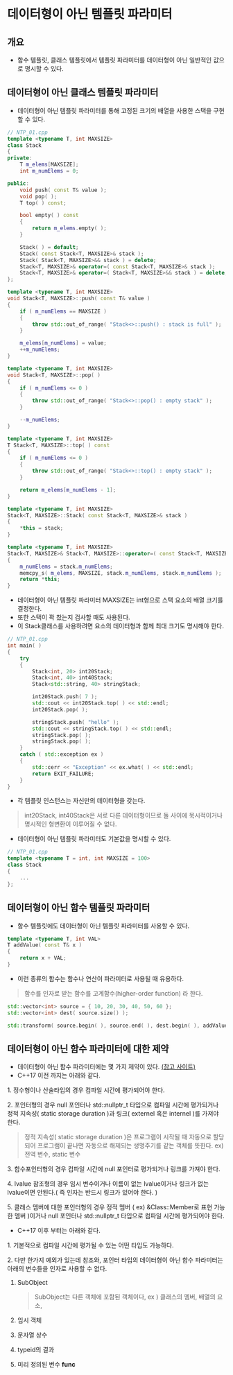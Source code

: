 # 데이터형이 아닌 템플릿 파라미터
## 개요
- 함수 템플릿, 클래스 템플릿에서 템플릿 파라미터를 데이터형이 아닌 일반적인 값으로 명시할 수 있다.

## 데이터형이 아닌 클래스 템플릿 파라미터
- 데이터형이 아닌 템플릿 파라미터를 통해 고정된 크기의 배열을 사용한 스택을 구현할 수 있다.
```c++
// NTP_01.cpp
template <typename T, int MAXSIZE>
class Stack
{
private:
	T m_elems[MAXSIZE];
	int m_numElems = 0;

public:
	void push( const T& value );
	void pop( );
	T top( ) const;

	bool empty( ) const
	{
		return m_elems.empty( );
	}

	Stack( ) = default;
	Stack( const Stack<T, MAXSIZE>& stack );
	Stack( Stack<T, MAXSIZE>&& stack ) = delete;
	Stack<T, MAXSIZE>& operator=( const Stack<T, MAXSIZE>& stack );
	Stack<T, MAXSIZE>& operator=( Stack<T, MAXSIZE>&& stack ) = delete;
};

template <typename T, int MAXSIZE>
void Stack<T, MAXSIZE>::push( const T& value )
{
	if ( m_numElems == MAXSIZE )
	{
		throw std::out_of_range( "Stack<>::push() : stack is full" );
	}

	m_elems[m_numElems] = value;
	++m_numElems;
}

template <typename T, int MAXSIZE>
void Stack<T, MAXSIZE>::pop( )
{
	if ( m_numElems <= 0 )
	{
		throw std::out_of_range( "Stack<>::pop() : empty stack" );
	}

	--m_numElems;
}

template <typename T, int MAXSIZE>
T Stack<T, MAXSIZE>::top( ) const
{
	if ( m_numElems <= 0 )
	{
		throw std::out_of_range( "Stack<>::top() : empty stack" );
	}

	return m_elems[m_numElems - 1];
}

template <typename T, int MAXSIZE>
Stack<T, MAXSIZE>::Stack( const Stack<T, MAXSIZE>& stack )
{
	*this = stack;
}

template <typename T, int MAXSIZE>
Stack<T, MAXSIZE>& Stack<T, MAXSIZE>::operator=( const Stack<T, MAXSIZE>& stack )
{
	m_numElems = stack.m_numElems;
	memcpy_s( m_elems, MAXSIZE, stack.m_numElems, stack.m_numElems );
	return *this;
}
```
- 데이터형이 아닌 템플릿 파라미터 MAXSIZE는 int형으로 스택 요소의 배열 크기를 결정한다.
- 또한 스택이 꽉 찼는지 검사할 때도 사용된다.
- 이 Stack클래스를 사용하려면 요소의 데이터형과 함께 최대 크기도 명시해야 한다.
```c++
// NTP_01.cpp
int main( )
{
	try
	{
		Stack<int, 20> int20Stack;
		Stack<int, 40> int40Stack;
		Stack<std::string, 40> stringStack;

		int20Stack.push( 7 );
		std::cout << int20Stack.top( ) << std::endl;
		int20Stack.pop( );

		stringStack.push( "hello" );
		std::cout << stringStack.top( ) << std::endl;
		stringStack.pop( );
		stringStack.pop( );
	}
	catch ( std::exception ex )
	{
		std::cerr << "Exception" << ex.what( ) << std::endl;
		return EXIT_FAILURE;
	}
}
```
- 각 템플릿 인스턴스는 자신만의 데이터형을 갖는다.
> int20Stack, int40Stack은 서로 다른 데이터형이므로 둘 사이에 묵시적이거나 명시적인 형변환이 이루어질 수 없다.

- 데이터형이 아닌 템플릿 파라미터도 기본값을 명시할 수 있다.
```c++
// NTP_01.cpp
template <typename T = int, int MAXSIZE = 100>
class Stack
{
    ...
};
```
## 데이터형이 아닌 함수 템플릿 파라미터
- 함수 템플릿에도 데이터형이 아닌 템플릿 파라미터를 사용할 수 있다.
```c++
template <typename T, int VAL>
T addValue( const T& x )
{
	return x + VAL;
}
```
- 이런 종류의 함수는 함수나 연산이 파라미터로 사용될 때 유용하다.
> 함수를 인자로 받는 함수를 고계함수(higher-order function) 라 한다.

```c++
std::vector<int> source = { 10, 20, 30, 40, 50, 60 };
std::vector<int> dest( source.size() );

std::transform( source.begin( ), source.end( ), dest.begin( ), addValue<int, 5> );
```
## 데이터형이 아닌 함수 파라미터에 대한 제약
- 데이터형이 아닌 함수 파라미터에는 몇 가지 제약이 있다. [(참고 사이트)](http://en.cppreference.com/w/cpp/language/template_parameters#Template_template_parameter)
- C++17 이전 까지는 아래와 같다.

1\. 정수형이나 산술타입의 경우 컴파일 시간에 평가되어야 한다.

2\. 포인터형의 경우 null 포인터나 std::nullptr_t 타입으로 컴파일 시간에 평가되거나 정적 지속성( static storage duration )과 링크( externel 혹은 internel )를 가져야 한다.

> 정적 지속성( static storage duration )은 프로그램이 시작될 때 자동으로 할당되어 프로그램이 끝나면 자동으로 해제되는 생명주기를 같는 객체를 뜻한다. ex) 전역 변수, static 변수

3\. 함수포인터형의 경우 컴파일 시간에 null 포인터로 평가되거나 링크를 가져야 한다.

4\. lvalue 참조형의 경우 임시 변수이거나 이름이 없는 lvalue이거나 링크가 없는 lvalue이면 안된다.( 즉 인자는 반드시 링크가 있어야 한다. )

5\. 클래스 멤버에 대한 포인터형의 경우 정적 멤버 ( ex) &Class::Member로 표현 가능한 멤버 )이거나 null 포인터나 std::nullptr_t 타입으로 컴파일 시간에 평가되어야 한다.

- C++17 이후 부터는 아래와 같다.

1\. 기본적으로 컴파일 시간에 평가될 수 있는 어떤 타입도 가능하다.

2\. 다만 한가지 예외가 있는데 참조와, 포인터 타입의 데이터형이 아닌 함수 파라미터는 아래의 변수들을 인자로 사용할 수 없다.
	
1. SubObject
	> SubObject는 다른 객체에 포함된 객체이다, ex ) 클래스의 멤버, 배열의 요소, 

2. 임시 객체
3. 문자열 상수
4. typeid의 결과
5. 미리 정의된 변수 __func__